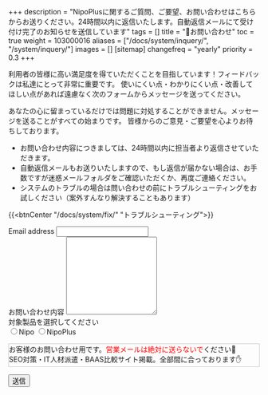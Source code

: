 +++
description = "NipoPlusに関するご質問、ご要望、お問い合わせはこちらからお送りください。24時間以内に返信いたします。自動返信メールにて受け付け完了のお知らせを送信しています"
tags = []
title = "📩お問い合わせ"
toc = true
weight = 103000016
aliases = ["/docs/system/inquery/", "/system/inquery/"]
images = []
[sitemap]
  changefreq = "yearly"
  priority = 0.3
+++

利用者の皆様に高い満足度を得ていただくことを目指しています！フィードバックは私達にとって非常に重要です。
使いにくい点・わかりにくい点・改善してほしい点があれば遠慮なく次のフォームからメッセージを送ってください。  

あなたの心に留まっているだけでは問題に対処することができません。メッセージを送ることがすべての始まりです。
皆様からのご意見・ご要望を心よりお待ちしております。


- お問い合わせ内容につきましては、24時間以内に担当者より返信させていただきます。  
- 自動返信メールもお送りいたしますので、もし返信が届かない場合は、お手数ですが迷惑メールフォルダをご確認いただくか、再度ご連絡ください。  
- システムのトラブルの場合は問い合わせの前にトラブルシューティングをお試しください（案外すんなり解決することもあります）




{{<btnCenter "/docs/system/fix/" "トラブルシューティング">}}

<div id="contactForm">
  <div>
    <label for="mail" class="form-label">Email address</label>
    <input type="email" class="form-control" id="mail" />
  </div>
  <div>
    <label for="content" class="form-label">お問い合わせ内容</label>
    <textarea id="content" class="form-control" rows="10"></textarea>
  </div>
  <div>
  対象製品を選択してください<br>
  <label><input type="radio" name="targetRadio" value="Nipo">Nipo</label>
  <label><input type="radio" name="targetRadio" value="NipoPlus">NipoPlus</label>
  <div id="iconField"></div>
  </div>

  <div style="margin-top: 15px;margin-bottom:15px;border:1px solid #ccc">
  お客様のお問い合わせ用です。<span  style="color:red">営業メールは絶対に送らないで</span>ください🚫<br>
  SEO対策・IT人材派遣・BAAS比較サイト掲載。全部間に合っております✋
  </div>

  <button onclick="submit()" class="btn btn-primary btn-lg mt-5" id="sendButton">送信</button>
  <div id="errormessage" style="color:red"></div>
</div>
<div id="thanks"></div>

<script src="https://cdn.jsdelivr.net/npm/axios/dist/axios.min.js"></script>

<script>
  // let mail = document.getElementById("mail")
  const form = document.getElementById("contactForm");
  const thanks = document.getElementById("thanks");
  const sendButton = document.getElementById("sendButton");
  const errorMessage = document.getElementById("errormessage");
  const checkOption = document.getElementsByName("targetRadio");
  const iconField = document.getElementById("iconField")
  const EMAIL_REG_EXP = /^[A-Za-z0-9]{1}[A-Za-z0-9_.-]*@{1}[A-Za-z0-9_.-]+.[A-Za-z0-9]+$/;
  // ラジオボタン（Nipo/NipoPLus)のクリックイベントを監視。選ばれた方のバナーをセットする
  checkOption.forEach(function(e) {
    e.addEventListener("click", function() {
      const selectNode = document.querySelector("input:checked[name=targetRadio]")
      if (selectNode === null) return
      let img = document.createElement("img")
      img.src = selectNode.value === "Nipo" ? "/images/nipologo.svg" : "/images/favicon.svg"
      img.id = "icon"
      img.width = 200
      const oldimg = document.getElementById("icon")
      if (oldimg) {
        iconField.removeChild(oldimg)
      }
      iconField.appendChild(img)
    });
  });
  // メール送信処理
  async function submit () {
    sendButton.disabled = true
    const email = document.getElementById("mail")
    const content = document.getElementById("content")
    const target = document.querySelector("input:checked[name=targetRadio]")
    try {
      if (target === null) throw "問い合わせの製品をNipo/NipoPlusから選択してください"
      if (EMAIL_REG_EXP.test(email.value) === false) throw "メールアドレスが不正です"
      if (content.value.length === 0) throw "本文が空欄です"
    } catch (e) {
      errorMessage.innerHTML = e
      sendButton.disabled = false
      return
    }

    const config = {
      method: "POST",
      url: "https://us-central1-nipo-plus.cloudfunctions.net/inqueryWeb",
      params: {
        email: email.value,
        text: `${content.value}\n【${target.value}】`
      }
    }
    // 完了を待つ必要はない
    axios(config)

    form.setAttribute("style", "display:none")
    const textNode = document.createTextNode(`お問い合わせありがとうございます。${email.value}宛に確認メールを送ります。5分経過してもメールが届かない場合は再度お問い合わせください`)
    thanks.appendChild(textNode)
    return
  }

</script>

